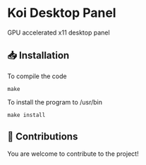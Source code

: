 # Koi Desktop Panel

GPU accelerated x11 desktop panel

## 📥 Installation

To compile the code

`make`

To install the program to /usr/bin

`make install
`

## 🤗 Contributions

You are welcome to contribute to the project!
